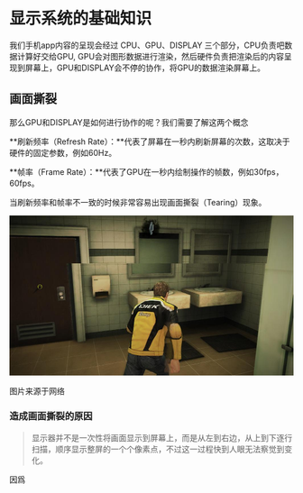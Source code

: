 # 显示系统的基础知识

我们手机app内容的呈现会经过 CPU、GPU、DISPLAY 三个部分，CPU负责吧数据计算好交给GPU, GPU会对图形数据进行渲染，然后硬件负责把渲染后的内容呈现到屏幕上，GPU和DISPLAY会不停的协作，将GPU的数据渲染屏幕上。

## 画面撕裂

那么GPU和DISPLAY是如何进行协作的呢？我们需要了解这两个概念

 **刷新频率（Refresh Rate）：**代表了屏幕在一秒内刷新屏幕的次数，这取决于硬件的固定参数，例如60Hz。

**帧率（Frame Rate）：**代表了GPU在一秒内绘制操作的帧数，例如30fps，60fps。

当刷新频率和帧率不一致的时候非常容易出现画面撕裂（Tearing）现象。

![](画面撕裂.jpg)

图片来源于网络

### 造成画面撕裂的原因

> 显示器并不是一次性将画面显示到屏幕上，而是从左到右边，从上到下逐行扫描，顺序显示整屏的一个个像素点，不过这一过程快到人眼无法察觉到变化。

因爲